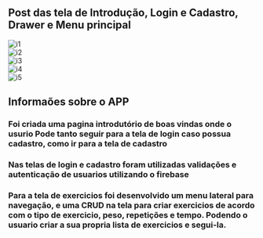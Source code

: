 
## Post das tela de Introdução, Login e Cadastro, Drawer e Menu principal

![i1](https://github.com/IgorMeloMoraes/Treinos-Kings/assets/140215103/872e4f94-ad3c-423b-9432-b9392d24ccdf) <br>
![i2](https://github.com/IgorMeloMoraes/Treinos-Kings/assets/140215103/1d25b909-d96b-45c8-a1d6-511268fd2806) <br>
![i3](https://github.com/IgorMeloMoraes/Treinos-Kings/assets/140215103/12cba701-8715-4284-8e54-332052ab3d5b) <br>
![i4](https://github.com/IgorMeloMoraes/Treinos-Kings/assets/140215103/af54848f-a297-4a44-b3cc-3c19d5949edc) <br>
![i5](https://github.com/IgorMeloMoraes/Treinos-Kings/assets/140215103/e9154d87-0335-4aea-b634-c56d6ba67f8c) <br>


## Informaões sobre o APP 

### Foi criada uma pagina introdutório de boas vindas onde o usurio Pode tanto seguir para a tela de login caso possua cadastro, como ir para a tela de cadastro


### Nas telas de login e cadastro foram utilizadas validações e autenticação de usuarios utilizando o firebase


### Para a tela de exercicios foi desenvolvido um menu lateral para navegação, e uma CRUD na tela para criar exercicios de acordo com o tipo de exercicio, peso, repetições e tempo. Podendo o usuario criar a sua propria lista de exercicios e segui-la.




